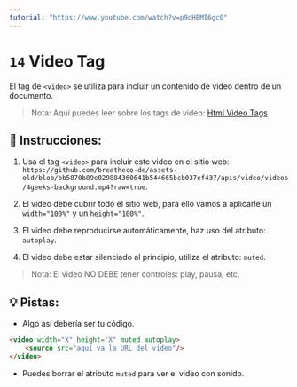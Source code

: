 ```yaml
---
tutorial: "https://www.youtube.com/watch?v=p9oHBMI6gc0"
---
```


# `14`  Video Tag

El tag de `<video>` se utiliza para incluir un contenido de video dentro de un documento.

> Nota: Aquí puedes leer sobre los tags de video: [Html Video Tags](https://www.w3schools.com/tags/tag_video.asp)

## 📝 Instrucciones:

1. Usa el tag `<video>` para incluir este video en el sitio web: `https://github.com/breatheco-de/assets-old/blob/bb5870b89e029884360641b544665bcb037ef437/apis/video/videos/4geeks-background.mp4?raw=true`.

2. El video debe cubrir todo el sitio web, para ello vamos a aplicarle un `width="100%"` y un `height="100%"`.

3. El video debe reproducirse automáticamente, haz uso del atributo: `autoplay`.

4. El video debe estar silenciado al principio, utiliza el atributo: `muted`.

> Nota: El video NO DEBE tener controles: play, pausa, etc.

## 💡 Pistas:

+ Algo así debería ser tu código.

```html
<video width="X" height="X" muted autoplay>
	<source src="aquí va la URL del video"/>
</video>
```

+ Puedes borrar el atributo `muted` para ver el video con sonido.
